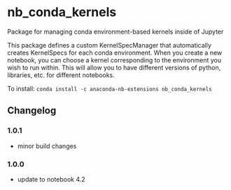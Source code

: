 # nb_conda_kernels
Package for managing conda environment-based kernels inside of Jupyter

This package defines a custom KernelSpecManager that automatically
creates KernelSpecs for each conda environment. When you create a new
notebook, you can choose a kernel corresponding to the environment
you wish to run within. This will allow you to have different versions
of python, libraries, etc. for different notebooks.

To install: `conda install -c anaconda-nb-extensions nb_conda_kernels`


## Changelog


### 1.0.1
- minor build changes

### 1.0.0
- update to notebook 4.2
